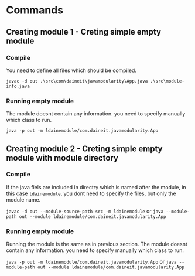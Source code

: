 # Commands 
## Creating module 1 - Creting simple empty module
### Compile 

You need to define all files which should be compiled. 

`javac -d out .\src\com\daineit\javamodularity\App.java .\src\module-info.java`

### Running empty module

The module doesnt contain any information. you need to specify manually which class to run. 

`java -p out -m ldainemodule/com.daineit.javamodularity.App`

## Creating module 2 - Creting simple empty module with module directory

### Compile 

If the java fiels are included in directry which is named after the module, in this case `ldainemodule`, you dont need to specify the files, but only the module name. 

`javac -d out --module-source-path src -m ldainemodule` or 
`java --module-path out --module ldainemodule/com.daineit.javamodularity.App`

### Running empty module

Running the module is the same as in previous section. 
The module doesnt contain any information. you need to specify manually which class to run. 

`java -p out -m ldainemodule/com.daineit.javamodularity.App` or 
`java --module-path out --module ldainemodule/com.daineit.javamodularity.App`